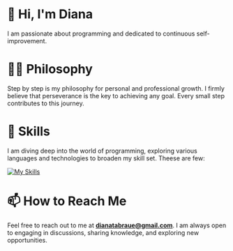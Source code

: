 # 👋 Hi, I'm Diana
I am passionate about programming and dedicated to continuous self-improvement.

# 👩‍💻 Philosophy
 Step by step is my philosophy for personal and professional growth. I firmly believe that perseverance is the key to achieving any goal. Every small step contributes to this journey.

# 🚀 Skills 
I am diving deep into the world of programming, exploring various languages and technologies to broaden my skill set. Theese are few:

[![My Skills](https://skillicons.dev/icons?i=js,ts,html,css,nodejs,react,mongodb,mysql,tailwind,figma&theme=light)](https://skillicons.dev)
[](https://www.google.com/url?sa=i&url=https%3A%2F%2Ficonscout.com%2Ffree-icon%2Fstripe&psig=AOvVaw1GHM5I6jnKGmZkKYESsh5v&ust=1709809973932000&source=images&cd=vfe&opi=89978449&ved=0CBIQjRxqFwoTCKCdltHA34QDFQAAAAAdAAAAABAE)

# 📫 How to Reach Me
Feel free to reach out to me at **dianatabraue@gmail.com**. I am always open to engaging in discussions, sharing knowledge, and exploring new opportunities.

<!---
tabraue/tabraue is a ✨ special ✨ repository because its `README.md` (this file) appears on your GitHub profile.
You can click the Preview link to take a look at your changes.
- 💞️ I’m looking to collaborate on ...
- 👀 I’m interested in technology
--->
